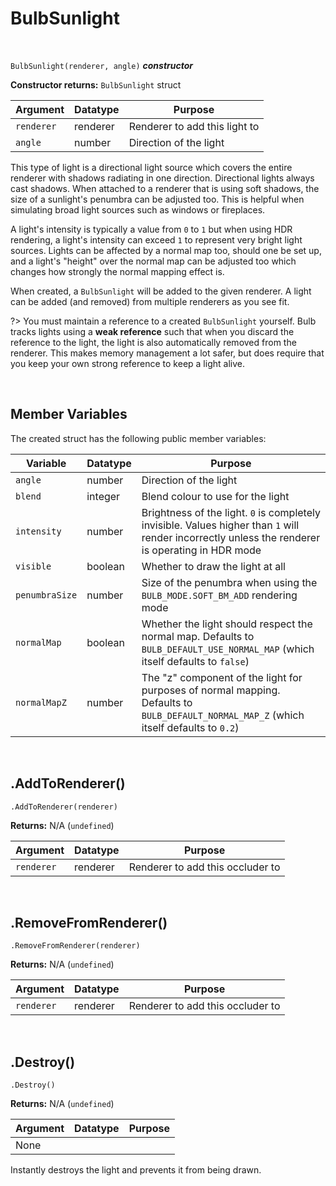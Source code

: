 # BulbSunlight

&nbsp;

`BulbSunlight(renderer, angle)` ***constructor***

**Constructor returns:** `BulbSunlight` struct

|Argument  |Datatype    |Purpose                      |
|----------|------------|-----------------------------|
|`renderer`|renderer    |Renderer to add this light to|
|`angle`   |number      |Direction of the light       |

This type of light is a directional light source which covers the entire renderer with shadows radiating in one direction. Directional lights always cast shadows. When attached to a renderer that is using soft shadows, the size of a sunlight's penumbra can be adjusted too. This is helpful when simulating broad light sources such as windows or fireplaces.

A light's intensity is typically a value from `0` to `1` but when using HDR rendering, a light's intensity can exceed `1` to represent very bright light sources. Lights can be affected by a normal map too, should one be set up, and a light's "height" over the normal map can be adjusted too which changes how strongly the normal mapping effect is.

When created, a `BulbSunlight` will be added to the given renderer. A light can be added (and removed) from multiple renderers as you see fit.

?> You must maintain a reference to a created `BulbSunlight` yourself. Bulb tracks lights using a **weak reference** such that when you discard the reference to the light, the light is also automatically removed from the renderer. This makes memory management a lot safer, but does require that you keep your own strong reference to keep a light alive.

&nbsp;

## Member Variables

The created struct has the following public member variables:

|Variable      |Datatype|Purpose                                                                                   |
|--------------|--------|------------------------------------------------------------------------------------------|
|`angle`       |number  |Direction of the light                                                                    |
|`blend`       |integer |Blend colour to use for the light                                                         |
|`intensity`   |number  |Brightness of the light. `0` is completely invisible. Values higher than `1` will render incorrectly unless the renderer is operating in HDR mode|
|`visible`     |boolean |Whether to draw the light at all                                                          |
|`penumbraSize`|number  |Size of the penumbra when using the `BULB_MODE.SOFT_BM_ADD` rendering mode                |
|`normalMap`   |boolean |Whether the light should respect the normal map. Defaults to `BULB_DEFAULT_USE_NORMAL_MAP` (which itself defaults to `false`)|
|`normalMapZ`  |number  |The "z" component of the light for purposes of normal mapping. Defaults to `BULB_DEFAULT_NORMAL_MAP_Z` (which itself defaults to `0.2`)|

&nbsp;

## .AddToRenderer()

`.AddToRenderer(renderer)`

**Returns:** N/A (`undefined`)

|Argument  |Datatype|Purpose                         |
|----------|--------|--------------------------------|
|`renderer`|renderer|Renderer to add this occluder to|

&nbsp;

## .RemoveFromRenderer()

`.RemoveFromRenderer(renderer)`

**Returns:** N/A (`undefined`)

|Argument  |Datatype|Purpose                         |
|----------|--------|--------------------------------|
|`renderer`|renderer|Renderer to add this occluder to|

&nbsp;

## .Destroy()

`.Destroy()`

**Returns:** N/A (`undefined`)

|Argument|Datatype|Purpose|
|--------|--------|-------|
|None    |        |       |

Instantly destroys the light and prevents it from being drawn.